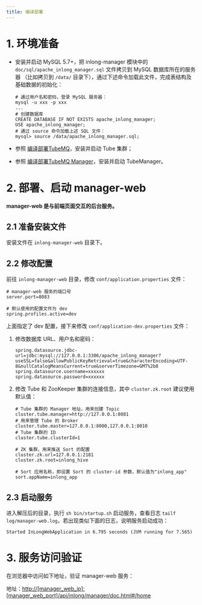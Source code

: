 ```yaml
---
title: 编译部署
---
```


# 1. 环境准备
- 安装并启动 MySQL 5.7+，把 inlong-manager 模块中的 `doc/sql/apache_inlong_manager.sql` 文件拷贝到 MySQL 数据库所在的服务器
（比如拷贝到 `/data/` 目录下），通过下述命令加载此文件，完成表结构及基础数据的初始化：

  ```shell
  # 通过用户名和密码，登录 MySQL 服务器：
  mysql -u xxx -p xxx
  ...
  # 创建数据库
  CREATE DATABASE IF NOT EXISTS apache_inlong_manager;
  USE apache_inlong_manager;
  # 通过 source 命令加载上述 SQL 文件：
  mysql> source /data/apache_inlong_manager.sql;
  ```

- 参照 [编译部署TubeMQ](https://inlong.apache.org/zh-cn/docs/modules/tubemq/quick_start.html)，安装并启动 Tube 集群；

- 参照 [编译部署TubeMQ Manager](https://inlong.apache.org/zh-cn/docs/modules/tubemq/tubemq-manager/quick_start.html)，安装并启动
  TubeManager。
  
# 2. 部署、启动 manager-web

**manager-web 是与前端页面交互的后台服务。**

## 2.1 准备安装文件

安装文件在 `inlong-manager-web` 目录下。

## 2.2 修改配置

前往 `inlong-manager-web` 目录，修改 `conf/application.properties` 文件：

```properties
# manager-web 服务的端口号
server.port=8083

# 默认使用的配置文件为 dev
spring.profiles.active=dev
```

上面指定了 dev 配置，接下来修改 `conf/application-dev.properties` 文件：

1) 修改数据库 URL、用户名和密码：

   ```properties
   spring.datasource.jdbc-url=jdbc:mysql://127.0.0.1:3306/apache_inlong_manager?useSSL=false&allowPublicKeyRetrieval=true&characterEncoding=UTF-8&nullCatalogMeansCurrent=true&serverTimezone=GMT%2b8
   spring.datasource.username=xxxxxx
   spring.datasource.password=xxxxxx
   ```

2) 修改 Tube 和 ZooKeeper 集群的连接信息，其中 `cluster.zk.root` 建议使用默认值：

   ```properties
   # Tube 集群的 Manager 地址，用来创建 Topic
   cluster.tube.manager=http://127.0.0.1:8081
   # 用来管理 Tube 的 Broker
   cluster.tube.master=127.0.0.1:8000,127.0.0.1:8010
   # Tube 集群的 ID
   cluster.tube.clusterId=1
   
   # ZK 集群，用来推送 Sort 的配置
   cluster.zk.url=127.0.0.1:2181
   cluster.zk.root=inlong_hive
   
   # Sort 应用名称，即设置 Sort 的 cluster-id 参数，默认值为"inlong_app"
   sort.appName=inlong_app
   ```

## 2.3 启动服务

进入解压后的目录，执行 `sh bin/startup.sh` 启动服务，查看日志 `tailf log/manager-web.log`，若出现类似下面的日志，说明服务启动成功：

```shell
Started InLongWebApplication in 6.795 seconds (JVM running for 7.565)
```

# 3. 服务访问验证

在浏览器中访问如下地址，验证 manager-web 服务：

地址：<http://[manager_web_ip]:[manager_web_port]/api/inlong/manager/doc.html#/home>
